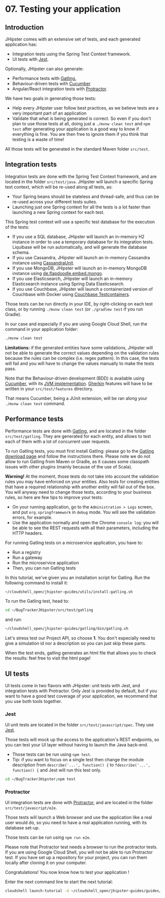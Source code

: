# 07. Testing your application

<walkthrough-tutorial-duration duration="15">
</walkthrough-tutorial-duration>

## Introduction

JHipster comes with an extensive set of tests, and each generated application has:

*   Integration tests using the Spring Test Context framework.
*   UI tests with [Jest](https://facebook.github.io/jest/).

Optionally, JHipster can also generate:

*   Performance tests with [Gatling.](http://gatling.io/)
*   Behaviour-driven tests with [Cucumber](https://cucumber.io/)
*   Angular/React integration tests with [Protractor](https://angular.github.io/protractor/#/).

We have two goals in generating those tests:

*   Help every JHipster user follow best practices, as we believe tests are a very important part of an application
*   Validate that what is being generated is correct. So even if you don't plan to use those tests at all, doing just a `./mvnw clean test` and `npm test` after generating your application is a good way to know if everything is fine. You are then free to ignore them if you think that testing is a waste of time!

All those tests will be generated in the standard Maven folder `src/test`.

## Integration tests

Integration tests are done with the Spring Test Context framework, and are located in the folder `src/test/java`. JHipster will launch a specific Spring test context, which will be re-used along all tests, as:

*   Your Spring beans should be stateless and thread-safe, and thus can be re-used across your different tests suites.
*   Launching just one Spring context for all the tests is a lot faster than launching a new Spring context for each test.

This Spring test context will use a specific test database for the execution of the tests:

*   If you use a SQL database, JHipster will launch an in-memory H2 instance in order to use a temporary database for its integration tests. Liquibase will be run automatically, and will generate the database schema.
*   If you use Cassandra, JHipster will launch an in-memory Cassandra instance using [CassandraUnit](https://github.com/jsevellec/cassandra-unit).
*   If you use MongoDB, JHipster will launch an in-memory MongoDB instance using [de.flapdoodle.embed.mongo](https://github.com/flapdoodle-oss/de.flapdoodle.embed.mongo).
*   If you use Elasticsearch, JHipster will launch an in-memory Elasticsearch instance using Spring Data Elasticsearch.
*   If you use Couchbase, JHipster will launch a containerized version of Couchbase with Docker using [Couchbase Testcontainers](https://github.com/differentway/testcontainers-java-module-couchbase).

Those tests can be run directly in your IDE, by right-clicking on each test class, or by running `./mvnw clean test` (or `./gradlew test` if you run Gradle).

In our case and especially if you are using Google Cloud Shell, run the command in your application folder:

```bash
./mvnw clean test
```

**Limitations:** if the generated entities have some validations, JHipster will not be able to generate the correct values depending on the validation rules because the rules can be complex (i.e. regex pattern). In this case, the tests will fail and you will have to change the values manually to make the tests pass.

Note that the Behaviour-driven development (BDD) is available using [Cucumber](https://cucumber.io/), with its [JVM implementation](https://github.com/cucumber/cucumber-jvm).
[Gherkin](https://docs.cucumber.io/gherkin/reference/) features will have to be written in your `src/test/features` directory.

That means Cucumber, being a JUnit extension, will be ran along your `./mvnw clean test` command.

## Performance tests

Performance tests are done with [Gatling](http://gatling.io/), and are located in the folder `src/test/gatling`. They are generated for each entity, and allows to test each of them with a lot of concurrent user requests.

To run Gatling tests, you must first install Gatling: please go to the [Gatling download page](https://gatling.io/download/) and follow the instructions there. Please note we do not allow to run Gatling from Maven or Gradle, as it causes some classpath issues with other plugins (mainly because of the use of Scala).

**Warning!** At the moment, those tests do not take into account the validation rules you may have enforced on your entities. Also tests for creating entities that have a required relationship with another entity will fail out of the box. You will anyway need to change those tests, according to your business rules, so here are few tips to improve your tests:

*   On your running application, go to the `Administration > Logs` screen, and put `org.springframework` in `debug` mode. You will see the validation errors, for example.
*   Use the application normally and open the Chrome `console log`: you will be able to see the REST requests with all their parameters, including the HTTP headers.

For running Gatling tests on a microservice application, you have to:

*   Run a registry
*   Run a gateway
*   Run the microservice application
*   Then, you can run Gatling tests

In this tutorial, we've given you an installation script for Gatling.
Run the following command to install it:
```bash
~/cloudshell_open/jhipster-guides/utils/install-gatling.sh
```

To run the Gatling test, head to:

```bash
cd ~/BugTrackerJHipster/src/test/gatling
```

and run:

```bash
~/cloudshell_open/jhipster-guides/gatling/bin/gatling.sh
```

Let's stress test our Project API, so choose **1**. You don't especially need to give a simulation id nor a description so you can just skip these parts.

When the test ends, gatling generates an html file that allows you to check the results: feel free to visit the html page!

## UI tests

UI tests come in two flavors with JHipster: unit tests with Jest, and integration tests with Protractor. Only Jest is provided by default, but if you want to have a good test coverage of your application, we recommend that you use both tools together.

### Jest

UI unit tests are located in the folder `src/test/javascript/spec`. They use [Jest](https://facebook.github.io/jest/).

Those tests will mock up the access to the application's REST endpoints, so you can test your UI layer without having to launch the Java back-end.

*   Those tests can be run using `npm test`.
*   Tip: if you want to focus on a single test then change the module description from `describe('...', function() {` to `fdescribe('...', function() {` and Jest will run this test only.

```bash
cd ~/BugTrackerJHipster;npm test
```

### Protractor

UI integration tests are done with [Protractor](https://angular.github.io/protractor/#/), and are located in the folder `src/test/javascript/e2e`.

Those tests will launch a Web browser and use the application like a real user would do, so you need to have a real application running, with its database set-up.

Those tests can be run using `npm run e2e`.

Please note that Protractor test needs a browser to run the protractor tests. If you are using Google Cloud Shell, you will not be able to run Protractor test. If you have set up a repository for your project, you can run them locally after cloning it on your computer.


<walkthrough-conclusion-trophy></walkthrough-conclusion-trophy>

Congratulations! You now know how to test your application !

Enter the next command line to start the next tutorial:

```bash
cloudshell launch-tutorial -d ~/cloudshell_open/jhipster-guides/guides/08_deploying_your_app.md;
```
